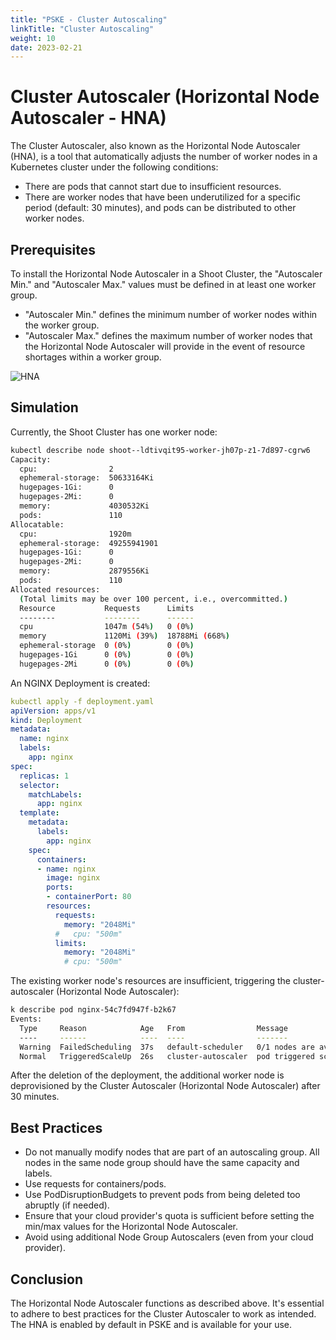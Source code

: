 ```yaml
---
title: "PSKE - Cluster Autoscaling"
linkTitle: "Cluster Autoscaling"
weight: 10
date: 2023-02-21
---
```


# Cluster Autoscaler (Horizontal Node Autoscaler - HNA)

The Cluster Autoscaler, also known as the Horizontal Node Autoscaler (HNA), is a tool that automatically adjusts the number of worker nodes in a Kubernetes cluster under the following conditions:

- There are pods that cannot start due to insufficient resources.
- There are worker nodes that have been underutilized for a specific period (default: 30 minutes), and pods can be distributed to other worker nodes.

## Prerequisites

To install the Horizontal Node Autoscaler in a Shoot Cluster, the "Autoscaler Min." and "Autoscaler Max." values must be defined in at least one worker group.

- "Autoscaler Min." defines the minimum number of worker nodes within the worker group.
- "Autoscaler Max." defines the maximum number of worker nodes that the Horizontal Node Autoscaler will provide in the event of resource shortages within a worker group.

![HNA](/images/content/02-pske/30-clusterconfiguration/hna.png)

## Simulation

Currently, the Shoot Cluster has one worker node:

```bash
kubectl describe node shoot--ldtivqit95-worker-jh07p-z1-7d897-cgrw6
Capacity:
  cpu:                2
  ephemeral-storage:  50633164Ki
  hugepages-1Gi:      0
  hugepages-2Mi:      0
  memory:             4030532Ki
  pods:               110
Allocatable:
  cpu:                1920m
  ephemeral-storage:  49255941901
  hugepages-1Gi:      0
  hugepages-2Mi:      0
  memory:             2879556Ki
  pods:               110
Allocated resources:
  (Total limits may be over 100 percent, i.e., overcommitted.)
  Resource           Requests      Limits
  --------           --------      ------
  cpu                1047m (54%)   0 (0%)
  memory             1120Mi (39%)  18788Mi (668%)
  ephemeral-storage  0 (0%)        0 (0%)
  hugepages-1Gi      0 (0%)        0 (0%)
  hugepages-2Mi      0 (0%)        0 (0%)
```

An NGINX Deployment is created:

```yaml
kubectl apply -f deployment.yaml
apiVersion: apps/v1
kind: Deployment
metadata:
  name: nginx
  labels:
    app: nginx
spec:
  replicas: 1
  selector:
    matchLabels:
      app: nginx
  template:
    metadata:
      labels:
        app: nginx
    spec:
      containers:
      - name: nginx
        image: nginx
        ports:
        - containerPort: 80
        resources:
          requests:
            memory: "2048Mi"
          #   cpu: "500m"
          limits:
            memory: "2048Mi"
            # cpu: "500m"
```

The existing worker node's resources are insufficient, triggering the cluster-autoscaler (Horizontal Node Autoscaler):

```bash
k describe pod nginx-54c7fd947f-b2k67
Events:
  Type     Reason            Age   From                Message
  ----     ------            ----  ----                -------
  Warning  FailedScheduling  37s   default-scheduler   0/1 nodes are available: 1 Insufficient memory. preemption: 0/1 nodes are available: 1 No preemption victims found for incoming pod.
  Normal   TriggeredScaleUp  26s   cluster-autoscaler  pod triggered scale-up: [{shoot--ldtivqit95-worker-jh07p-z1 1->2 (max: 3)}]
```

After the deletion of the deployment, the additional worker node is deprovisioned by the Cluster Autoscaler (Horizontal Node Autoscaler) after 30 minutes.

## Best Practices

- Do not manually modify nodes that are part of an autoscaling group. All nodes in the same node group should have the same capacity and labels.
- Use requests for containers/pods.
- Use PodDisruptionBudgets to prevent pods from being deleted too abruptly (if needed).
- Ensure that your cloud provider's quota is sufficient before setting the min/max values for the Horizontal Node Autoscaler.
- Avoid using additional Node Group Autoscalers (even from your cloud provider).

## Conclusion

The Horizontal Node Autoscaler functions as described above. It's essential to adhere to best practices for the Cluster Autoscaler to work as intended. The HNA is enabled by default in PSKE and is available for your use.